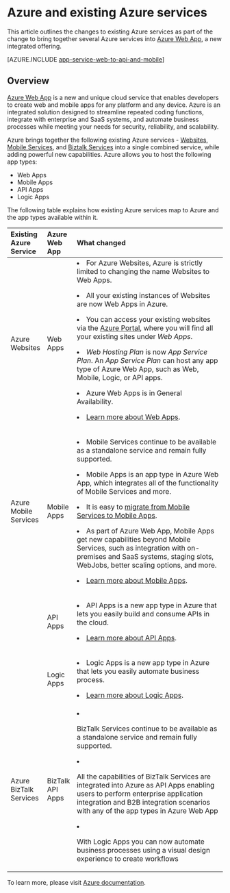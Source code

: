 <properties
	pageTitle="Azure and its impact on existing Azure services"
	description="Explains how the new Azure and its features impact existing services in Azure."
	services="app-service"
    documentationCenter=""
	authors="yochay"
	manager="nirma"
	editor=""/>

<tags
	ms.service="app-service"
	ms.date="02/12/2016"
	wacn.date=""/>


# Azure and existing Azure services

This article outlines the changes to existing Azure services as part of the change to bring together several Azure services into [Azure Web App](/home/features/web-site/), a new integrated offering.

[AZURE.INCLUDE [app-service-web-to-api-and-mobile](../includes/app-service-web-to-api-and-mobile.md)]

## Overview

[Azure Web App](/home/features/web-site/) is a new and unique cloud service that enables developers to create web and mobile apps for any platform and any device. Azure is an integrated solution designed to streamline repeated coding functions, integrate with enterprise and SaaS systems, and automate business processes while meeting your needs for security, reliability, and scalability.

Azure brings together the following existing Azure services - [Websites](/home/features/web-site/), [Mobile Services](/home/features/mobile-services/), and [Biztalk Services](/home/features/biztalk-services/) into a single combined service, while adding powerful new capabilities.  Azure allows you to host the following app types:

-   Web Apps
-   Mobile Apps
-   API Apps
-   Logic Apps

The following table explains how existing Azure services map to Azure and the app types available within it.

<table>
<thead>
<tr class="header">
<th align="left", style="width:10%">Existing Azure Service</th>
<th align="left", style="width:10%">Azure Web App</th>
<th align="left", style="width:80%">What changed</th>
</tr>
</thead>
<tbody>
<tr class="odd">
<td align="left">Azure Websites</td>
<td align="left">Web Apps</td>
<td align="left"><li>For Azure Websites, Azure is strictly limited to changing the name  Websites to Web Apps.
<p><li>All your existing instances of Websites are now Web Apps in Azure.</p>
<p><li>You can access your existing websites via the <a href="https://manage.windowsazure.cn/">Azure Portal</a>, where you will find all your existing sites under <em>Web Apps</em>.</p>
<p><li><em>Web Hosting Plan</em> is now <em>App Service Plan</em>. An <em>App Service Plan</em> can host any app type of Azure Web App, such as Web, Mobile, Logic, or API apps.</p>
<p><li>Azure Web Apps is in General Availability.</p>
<p><li><a href="/home/features/web-site/">Learn more about Web Apps</a>.</p></td>
</tr>
<tr class="even">
<td align="left">Azure Mobile Services</td>
<td align="left">Mobile Apps</td>
<td align="left"><p><li>Mobile Services continue to be available as a standalone service and remain fully supported.</p>
<p><li>Mobile Apps is an app type in Azure Web App, which integrates all of the functionality of Mobile Services and more.</p>
<p><li>It is easy to <a href="http://go.microsoft.com/fwlink/?LinkID=724279&clcid=0x409">migrate from Mobile Services to Mobile Apps</a>.</p>
<p><li>As part of Azure Web App, Mobile Apps get new capabilities beyond Mobile Services, such as  integration with on-premises and SaaS systems, staging slots, WebJobs, better scaling options, and more.</p>
<p><li><a href="/home/features/web-site/mobile/">Learn more about Mobile Apps</a>.</p>
</tr>
<tr class="odd">
<td align="left"></td>
<td align="left">API Apps</td>
<td align="left">
<p><li>API Apps is a new app type in Azure that lets you easily build and consume APIs in the cloud.</p>
<p><li><a href="/home/features/web-site/api/">Learn more about API Apps</a>.</p></td>
</tr>
<tr class="even">
<td align="left"></td>
<td align="left">Logic Apps</td>
<td align="left">
<p><li>Logic Apps is a new app type in Azure that lets you easily automate business process.</p>
<p><li><a href="/home/features/web-site/logic/">Learn more about Logic Apps</a>.</p></td>
</tr>
<tr class="odd">
<td align="left">Azure BizTalk Services</td>
<td align="left">BizTalk API Apps</td>
<td align="left">
<li><p>BizTalk Services continue to be available as a standalone service and remain fully supported.</p>
<li><p>All the capabilities of BizTalk Services are integrated into Azure as API Apps enabling users to perform enterprise application integration and B2B integration scenarios with any of the app types in Azure Web App</p>
<li><p>With Logic Apps you can now automate business processes using a visual design experience to create workflows</p></td>
</tr>
</tbody>
</table>

To learn more, please visit [Azure documentation](/documentation/services/web-sites/).

